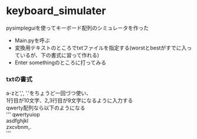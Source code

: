 # keyboard_simulater
pysimpleguiを使ってキーボード配列のシミュレータを作った
* Main.pyを呼ぶ
* 変換用テキストのところでtxtファイルを指定する(worstとbestがすでに入っているが、下の書式に習って作れる)
* Enter somethingのところに打ってみる

### txtの書式
a-zと',', '.'をちょうど一回づつ使い、  
1行目が10文字、2,3行目が9文字になるように入力する  
qwerty配列なら以下のようになる  
'''
qwertyuiop  
asdfghjkl  
zxcvbnm,.  
'''
